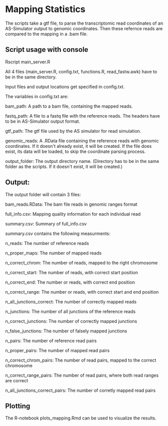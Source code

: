 # Mapping Statistics
The scripts take a gtf file, to parse the transcriptomic read coordinates of an AS-Simulator output to genomic coordinates.
Then these refernce reads are compared to the mapping in a .bam file.

## Script usage with console
Rscript main_server.R

All 4 files (main_server.R, config.txt, functions.R, read_fastw.awk) have to be in the same directory.

Input files and output locations get specified in config.txt.

The variables in config.txt are:

bam_path: A path to a bam file, containing the mapped reads.

fastq_path: A file to a fastq file with the reference reads. The headers have to be in AS-Simulator output format.

gtf_path: The gtf file used by the AS simulator for read simulation.

genomic_reads: A .RData file containing the reference reads with genomic coordinates. If it doesn't already exist, it will be created.
If the file does exist, its data will be loaded, to skip the coordinate parsing process.

output_folder: The output directory name. (Directory has to be in the same folder as the scripts. If it doesn't exist, it will be created.)

## Output:

The output folder will contain 3 files:

bam_reads.RData: The bam file reads in genomic ranges format

full_info.csv: Mapping quality information for each individual read

summary.csv: Summary of full_info.csv


summary.csv contains the following measurments:

n_reads: The number of reference reads

n_proper_maps: The number of mapped reads

n_correct_chrom: The number of reads, mapped to the right chromosome

n_correct_start: The number of reads, with correct start position

n_correct_end: The number or reads, with correct end position

n_correct_range: The number or reads, with correct start and end position

n_all_junctions_correct: The number of correctly mapped reads

n_junctions: The number of all junctions of the reference reads

n_correct_junctions: The number of correctly mapped junctions

n_false_junctions: The number of falsely mapped junctions

n_pairs: The number of reference read pairs

n_proper_pairs: The number of mapped read pairs

n_correct_chrom_pairs: The number of read pairs, mapped to the correct chromosome

n_correct_range_pairs: The number of read pairs, where both read ranges are correct

n_all_junctions_correct_pairs: The number of corretly mapped read pairs

## Plotting
The R-notebook plots_mapping.Rmd can be used to visualize the results.


